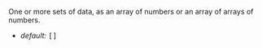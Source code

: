 One or more sets of data, as an array of numbers or an array of arrays of numbers. 

* _default:_ <samp class="number">[]</samp>